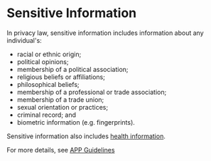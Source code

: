 # Sensitive Information

In privacy law, sensitive information includes information about any individual's:
- racial or ethnic origin;
- political opinions;
- membership of a political association;
- religious beliefs or affiliations;
- philosophical beliefs;
- membership of a professional or trade association;
- membership of a trade union;
- sexual orientation or practices;
- criminal record; and
- biometric information (e.g. fingerprints).

Sensitive information also includes [health information](https://github.com/Codepact/dictionary/blob/master/health_information.md).

For more details, see [APP Guidelines](https://www.oaic.gov.au/agencies-and-organisations/app-guidelines/chapter-b-key-concepts#sensitive-information)